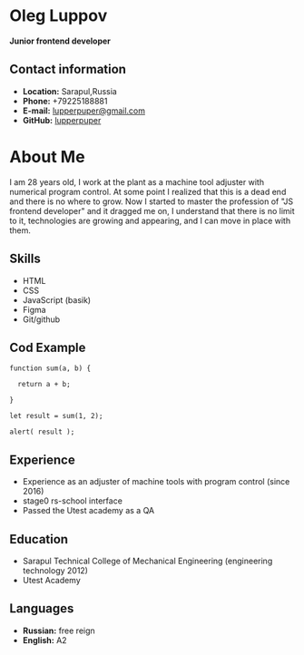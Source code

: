 # Oleg Luppov
**Junior frontend developer**
## Contact information
- **Location:** Sarapul,Russia
- **Phone:** +79225188881
- **E-mail:** lupperpuper@gmail.com
- **GitHub:** [lupperpuper](https://github.com/lupperpuper)
# About Me
I am 28 years old, I work at the plant as a machine tool adjuster with numerical program control. At some point I realized that this is a dead end and there is no where to grow. Now I started to master the profession of "JS frontend developer" and it dragged me on, I understand that there is no limit to it, technologies are growing and appearing, and I can move in place with them.
## Skills
- HTML
- CSS
- JavaScript (basik)
- Figma
- Git/github
## Cod Example
```
function sum(a, b) {
 
  return a + b;

}

let result = sum(1, 2);

alert( result ); 
```
## Experience
- Experience as an adjuster of machine tools with program control (since 2016)
- stage0 rs-school interface
- Passed the Utest academy as a QA
## Education
- Sarapul Technical College of Mechanical Engineering (engineering technology 2012)
- Utest Academy 
## Languages 
- **Russian:** free reign
- **English:** A2



